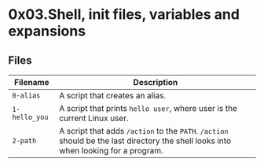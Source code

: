 # 0x03.Shell, init files, variables and expansions


## Files


| Filename | Description |
| -----------------| -----------------------------|
| `0-alias` | A script that creates an alias. |
| `1-hello_you` | A script that prints `hello user`, where user is the current Linux user. |
| `2-path` | A script that adds `/action` to the `PATH`. `/action` should be the last directory the shell looks into when looking for a program. |
